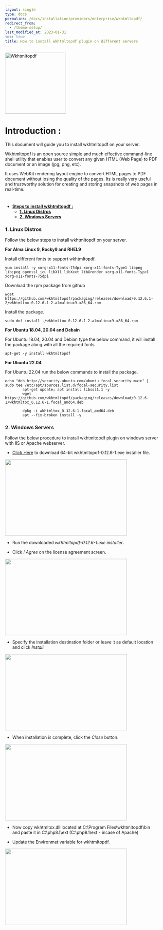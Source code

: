 ```yaml
---
layout: single
type: docs
permalink: /docs/installation/providers/enterprise/wkhtmltopdf/
redirect_from:
  - /theme-setup/
last_modified_at: 2023-01-31
toc: true
title: How to install wkhtmltopdf plugin on different servers 
---
```

<img alt="Wkhtmltopdf" src="https://ourcodeworld.com/public-media/articles/articleocw-590c895c5d17d.png" width="200"  />

# <strong>Introduction :</strong>
This document will guide you to install wkhtmltopdf on your server.

Wkhtmltopdf is an open source simple and much effective command-line shell utility that enables user to convert any given HTML (Web Page) to PDF document or an image (jpg, png, etc).

It uses WebKit rendering layout engine to convert HTML pages to PDF document without losing the quality of the pages. Its is really very useful and trustworthy solution for creating and storing snapshots of web pages in real-time.

#  <!-- omit in toc -->
- [<strong>Steps to install wkhtmltopdf :</strong>](#steps-to-install-wkhtmltopdf)
    - [<strong> 1. Linux Distros</strong>](#-1-linux-distros)
    - [<strong> 2. Windows Servers</strong>](#-2-windows-servers)
    
  

<a id="-1-linux-distros" name="-1-linux-distros"></a>

### <strong> 1. Linux Distros</strong>

  Follow the below steps to install wkhtmltopdf on your server.

**For Alma Linux 9, Rocky9 and RHEL9**

Install different fonts to support wkhtmltopdf.

```
yum install -y xorg-x11-fonts-75dpi xorg-x11-fonts-Type1 libpng libjpeg openssl icu libX11 libXext libXrender xorg-x11-fonts-Type1 xorg-x11-fonts-75dpi
```

Download the rpm package from github

```
wget https://github.com/wkhtmltopdf/packaging/releases/download/0.12.6.1-2/wkhtmltox-0.12.6.1-2.almalinux9.x86_64.rpm
```

Install the package.

```
sudo dnf install ./wkhtmltox-0.12.6.1-2.almalinux9.x86_64.rpm
```

**For Ubuntu 18.04, 20.04 and Debain**

For Ubuntu 18.04, 20.04 and Debian type the below command, it will install the package along with all the required fonts.

```
apt-get -y install wkhtmltopdf
```

**For Ubuntu 22.04**

For Ubuntu 22.04 run the below commands to install the package.

```
echo "deb http://security.ubuntu.com/ubuntu focal-security main" | sudo tee /etc/apt/sources.list.d/focal-security.list
        apt-get update; apt install libssl1.1 -y
        wget https://github.com/wkhtmltopdf/packaging/releases/download/0.12.6-1/wkhtmltox_0.12.6-1.focal_amd64.deb 
    
        dpkg -i wkhtmltox_0.12.6-1.focal_amd64.deb
        apt --fix-broken install -y
```

<a id="-2-windows-servers" name="-2-windows-servers"></a>

### <strong> 2. Windows Servers</strong>

Follow the below procedure to install wkhtmltopdf plugin on windows server with IIS or Apache webserver.


-   <a href="https://wkhtmltopdf.org/downloads.html" target="_blank" rel="noopener">Click Here</a> to download 64-bit wkhtmltopdf-0.12.6-1.exe installer file.

<img src="https://raw.githubusercontent.com/ladybirdweb/faveo-server-images/master/_docs/installation/providers/enterprise/windows-images/wkhtmltopdf.png" alt="" style=" width:400px ; height:250px ">

- Run the downloaded *wkhtmltopdf-0.12.6-1.exe installer*.

- Click *I Agree* on the license agreement screen.

<img src="https://raw.githubusercontent.com/ladybirdweb/faveo-server-images/master/_docs/installation/providers/enterprise/windows-images/wkhtmltopdf1.png" alt="" style=" width:400px ; height:250px ">

- Specify the installation destination folder or leave it as default location and click *Install*

<img src="https://raw.githubusercontent.com/ladybirdweb/faveo-server-images/master/_docs/installation/providers/enterprise/windows-images/wkhtmltopdf2.png" alt="" style=" width:400px ; height:250px ">

- When installation is complete, click the *Close* button.

<img src="https://raw.githubusercontent.com/ladybirdweb/faveo-server-images/master/_docs/installation/providers/enterprise/windows-images/wkhtmltopdf3.png" alt="" style=" width:400px ; height:250px ">

- Now copy wkhtmltox.dll located at C:\Program Files\wkhtmltopdf\bin and paste it in C:\php8.1\ext (C:\php8.1\ext - incase of Apache)

- Update the Environmet variable for wkhtmltopdf.

<img src="https://raw.githubusercontent.com/ladybirdweb/faveo-server-images/master/_docs/installation/providers/enterprise/windows-images/envwkhtml.png" alt="" style=" width:400px ; height:250px ">



  


